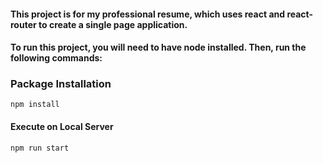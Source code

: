#### This project is for my professional resume, which uses react and react-router to create a single page application.

#### To run this project, you will need to have node installed. Then, run the following commands:

### Package Installation
    npm install
#### Execute on Local Server
    npm run start

